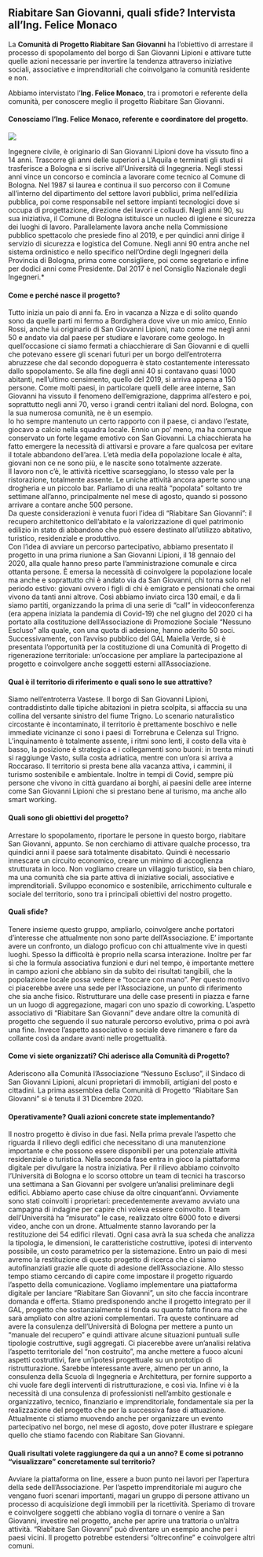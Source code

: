 ## Riabitare San Giovanni, quali sfide? Intervista all’Ing. Felice Monaco

La **Comunità di Progetto Riabitare San Giovanni** ha l’obiettivo di arrestare il processo di spopolamento del borgo di
San Giovanni Lipioni e attivare tutte quelle azioni necessarie per invertire la tendenza attraverso iniziative sociali,
associative e imprenditoriali che coinvolgano la comunità residente e non.

Abbiamo intervistato l’**Ing. Felice Monaco**, tra i promotori e referente della comunità, per conoscere meglio il
progetto Riabitare San Giovanni.

#### Conosciamo l’Ing. Felice Monaco, referente e coordinatore del progetto.

<img class="float-left mr-4" src="/fmonaco.jpg"></img>

Ingegnere civile, è originario di San Giovanni Lipioni dove ha vissuto fino a 14 anni. Trascorre gli anni delle
superiori a L’Aquila e terminati gli studi si trasferisce a Bologna e si iscrive all’Università di Ingegneria. Negli
stessi anni vince un concorso e comincia a lavorare come tecnico al Comune di Bologna. Nel 1987 si laurea e continua il
suo percorso con il Comune all’interno del dipartimento del settore lavori pubblici, prima nell’edilizia pubblica, poi
come responsabile nel settore impianti tecnologici dove si occupa di progettazione, direzione dei lavori e collaudi.
Negli anni 90, su sua iniziativa, il Comune di Bologna istituisce un nucleo di igiene e sicurezza dei luoghi di lavoro.
Parallelamente lavora anche nella Commissione pubblico spettacolo che presiede fino al 2019, e per quindici anni dirige
il servizio di sicurezza e logistica del Comune. Negli anni 90 entra anche nel sistema ordinistico e nello specifico
nell’Ordine degli Ingegneri della Provincia di Bologna, prima come consigliere, poi come segretario e infine per dodici
anni come Presidente. Dal 2017 è nel Consiglio Nazionale degli Ingegneri.\*

#### Come e perché nasce il progetto?

Tutto inizia un paio di anni fa. Ero in vacanza a Nizza e di solito quando sono da quelle parti mi fermo a Bordighera
dove vive un mio amico, Ennio Rossi, anche lui originario di San Giovanni Lipioni, nato come me negli anni 50 e andato
via dal paese per studiare e lavorare come geologo. In quell’occasione ci siamo fermati a chiacchierare di San Giovanni
e di quelli che potevano essere gli scenari futuri per un borgo dell’entroterra abruzzese che dal secondo dopoguerra è
stato costantemente interessato dallo spopolamento. Se alla fine degli anni 40 si contavano quasi 1000 abitanti,
nell’ultimo censimento, quello del 2019, si arriva appena a 150 persone. Come molti paesi, in particolare quelli delle
aree interne, San Giovanni ha vissuto il fenomeno dell’emigrazione, dapprima all’estero e poi, soprattutto negli anni
70, verso i grandi centri italiani del nord. Bologna, con la sua numerosa comunità, ne è un esempio.<br> Io ho sempre
mantenuto un certo rapporto con il paese, ci andavo l’estate, giocavo a calcio nella squadra locale. Ennio un po’ meno,
ma ha comunque conservato un forte legame emotivo con San Giovanni. La chiacchierata ha fatto emergere la necessità di
attivarsi e provare a fare qualcosa per evitare il totale abbandono dell’area. L’età media della popolazione locale è
alta, giovani non ce ne sono più, e le nascite sono totalmente azzerate.<br> Il lavoro non c’è, le attività ricettive
scarseggiano, lo stesso vale per la ristorazione, totalmente assente. Le uniche attività ancora aperte sono una
drogheria e un piccolo bar. Parliamo di una realtà “popolata” soltanto tre settimane all’anno, principalmente nel mese
di agosto, quando si possono arrivare a contare anche 500 persone.<br> Da queste considerazioni è venuta fuori l’idea di
“Riabitare San Giovanni”: il recupero architettonico dell’abitato e la valorizzazione di quel patrimonio edilizio in
stato di abbandono che può essere destinato all’utilizzo abitativo, turistico, residenziale e produttivo.<br> Con l’idea
di avviare un percorso partecipativo, abbiamo presentato il progetto in una prima riunione a San Giovanni Lipioni, il 18
gennaio del 2020, alla quale hanno preso parte l’amministrazione comunale e circa ottanta persone. È emersa la necessità
di coinvolgere la popolazione locale ma anche e soprattutto chi è andato via da San Giovanni, chi torna solo nel periodo
estivo: giovani ovvero i figli di chi è emigrato e pensionati che ormai vivono da tanti anni altrove. Così abbiamo
inviato circa 130 email, e da lì siamo partiti, organizzando la prima di una serie di “call” in videoconferenza (era
appena iniziata la pandemia di Covid-19) che nel giugno del 2020 ci ha portato alla costituzione dell’Associazione di
Promozione Sociale “Nessuno Escluso” alla quale, con una quota di adesione, hanno aderito 50 soci.<br> Successivamente,
con l’avviso pubblico del GAL Maiella Verde, si è presentata l’opportunità per la costituzione di una Comunità di
Progetto di rigenerazione territoriale: un’occasione per ampliare la partecipazione al progetto e coinvolgere anche
soggetti esterni all’Associazione.<br>

#### Qual è il territorio di riferimento e quali sono le sue attrattive?

Siamo nell’entroterra Vastese. Il borgo di San Giovanni Lipioni, contraddistinto dalle tipiche abitazioni in pietra
scolpita, si affaccia su una collina del versante sinistro del fiume Trigno. Lo scenario naturalistico circostante è
incontaminato, il territorio è prettamente boschivo e nelle immediate vicinanze ci sono i paesi di Torrebruna e Celenza
sul Trigno. L’inquinamento è totalmente assente, i ritmi sono lenti, il costo della vita è basso, la posizione è
strategica e i collegamenti sono buoni: in trenta minuti si raggiunge Vasto, sulla costa adriatica, mentre con un’ora si
arriva a Roccaraso. Il territorio si presta bene alla vacanza attiva, i cammini, il turismo sostenibile e ambientale.
Inoltre in tempi di Covid, sempre più persone che vivono in città guardano ai borghi, ai paesini delle aree interne come
San Giovanni Lipioni che si prestano bene al turismo, ma anche allo smart working.

#### Quali sono gli obiettivi del progetto?

Arrestare lo spopolamento, riportare le persone in questo borgo, riabitare San Giovanni, appunto. Se non cerchiamo di
attivare qualche processo, tra quindici anni il paese sarà totalmente disabitato. Quindi è necessario innescare un
circuito economico, creare un minimo di accoglienza strutturata in loco. Non vogliamo creare un villaggio turistico, sia
ben chiaro, ma una comunità che sia parte attiva di iniziative sociali, associative e imprenditoriali. Sviluppo
economico e sostenibile, arricchimento culturale e sociale del territorio, sono tra i principali obiettivi del nostro
progetto.

#### Quali sfide?

Tenere insieme questo gruppo, ampliarlo, coinvolgere anche portatori d’interesse che attualmente non sono parte
dell’Associazione. E’ importante avere un confronto, un dialogo proficuo con chi attualmente vive in questi luoghi.
Spesso la difficoltà è proprio nella scarsa interazione. Inoltre per far sì che la formula associativa funzioni e duri
nel tempo, è importante mettere in campo azioni che abbiano sin da subito dei risultati tangibili, che la popolazione
locale possa vedere e “toccare con mano”. Per questo motivo ci piacerebbe avere una sede per l’Associazione, un punto di
riferimento che sia anche fisico. Ristrutturare una delle case presenti in piazza e farne un un luogo di aggregazione,
magari con uno spazio di coworking. L’aspetto associativo di “Riabitare San Giovanni” deve andare oltre la comunità di
progetto che seguendo il suo naturale percorso evolutivo, prima o poi avrà una fine. Invece l’aspetto associativo e
sociale deve rimanere e fare da collante così da andare avanti nelle progettualità.

#### Come vi siete organizzati? Chi aderisce alla Comunità di Progetto?

Aderiscono alla Comunità l’Associazione “Nessuno Escluso”, il Sindaco di San Giovanni Lipioni, alcuni proprietari di
immobili, artigiani del posto e cittadini. La prima assemblea della Comunità di Progetto “Riabitare San Giovanni” si è
tenuta il 31 Dicembre 2020.

#### Operativamente? Quali azioni concrete state implementando?

Il nostro progetto è diviso in due fasi. Nella prima prevale l’aspetto che riguarda il rilievo degli edifici che
necessitano di una manutenzione importante e che possono essere disponibili per una potenziale attività residenziale o
turistica. Nella seconda fase entra in gioco la piattaforma digitale per divulgare la nostra iniziativa. Per il rilievo
abbiamo coinvolto l’Università di Bologna e lo scorso ottobre un team di tecnici ha trascorso una settimana a San
Giovanni per svolgere un’analisi preliminare degli edifici. Abbiamo aperto case chiuse da oltre cinquant’anni.
Ovviamente sono stati coinvolti i proprietari: precedentemente avevamo avviato una campagna di indagine per capire chi
voleva essere coinvolto. Il team dell’Università ha “misurato” le case, realizzato oltre 6000 foto e diversi video,
anche con un drone. Attualmente stanno lavorando per la restituzione dei 54 edifici rilevati. Ogni casa avrà la sua
scheda che analizza la tipologia, le dimensioni, le caratteristiche costruttive, ipotesi di intervento possibile, un
costo parametrico per la sistemazione. Entro un paio di mesi avremo la restituzione di questo progetto di ricerca che ci
siamo autofinanziati grazie alle quote di adesione dell’Associazione. Allo stesso tempo stiamo cercando di capire come
impostare il progetto riguardo l’aspetto della comunicazione. Vogliamo implementare una piattaforma digitale per
lanciare “Riabitare San Giovanni”, un sito che faccia incontrare domanda e offerta. Stiamo predisponendo anche il
progetto integrato per il GAL, progetto che sostanzialmente si fonda su quanto fatto finora ma che sarà ampliato con
altre azioni complementari. Tra queste continuare ad avere la consulenza dell’Università di Bologna per mettere a punto
un “manuale del recupero” e quindi attivare alcune situazioni puntuali sulle tipologie costruttive, sugli aggregati. Ci
piacerebbe avere un’analisi relativa l’aspetto territoriale del “non costruito”, ma anche mettere a fuoco alcuni aspetti
costruttivi, fare un’ipotesi progettuale su un prototipo di ristrutturazione. Sarebbe interessante avere, almeno per un
anno, la consulenza della Scuola di Ingegneria e Architettura, per fornire supporto a chi vuole fare degli interventi di
ristrutturazione, e così via. Infine vi è la necessità di una consulenza di professionisti nell’ambito gestionale e
organizzativo, tecnico, finanziario e imprenditoriale, fondamentale sia per la realizzazione del progetto che per la
successiva fase di attuazione. Attualmente ci stiamo muovendo anche per organizzare un evento partecipativo nel borgo,
nel mese di agosto, dove poter illustrare e spiegare quello che stiamo facendo con Riabitare San Giovanni.

#### Quali risultati volete raggiungere da qui a un anno? E come si potranno “visualizzare” concretamente sul territorio?

Avviare la piattaforma on line, essere a buon punto nei lavori per l’apertura della sede dell’Associazione. Per
l’aspetto imprenditoriale mi auguro che vengano fuori scenari importanti, magari un gruppo di persone attivano un
processo di acquisizione degli immobili per la ricettività. Speriamo di trovare e coinvolgere soggetti che abbiano
voglia di tornare o venire a San Giovanni, investire nel progetto, anche per aprire una trattoria o un’altra attività.
“Riabitare San Giovanni” può diventare un esempio anche per i paesi vicini. Il progetto potrebbe estendersi
“oltreconfine” e coinvolgere altri comuni.
